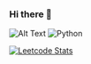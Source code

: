 ### Hi there 👋

<!--
**chok-di/chok-di** is a ✨ _special_ ✨ repository because its `README.md` (this file) appears on your GitHub profile.

Here are some ideas to get you started:

- 🔭 I’m currently working on ...
- 🌱 I’m currently learning ...
- 👯 I’m looking to collaborate on ...
- 🤔 I’m looking for help with ...
- 💬 Ask me about ...
- 📫 How to reach me: ...
- 😄 Pronouns: ...
- ⚡ Fun fact: ...
-->

![Alt Text](https://media.giphy.com/media/v1.Y2lkPTc5MGI3NjExbWV1YzA0Mmh5ajBkd2I3dGVuaDVqMndxcHk0d2xtb2ZtbWQ0bHVoOCZlcD12MV9pbnRlcm5hbF9naWZfYnlfaWQmY3Q9Zw/HzPtbOKyBoBFsK4hyc/giphy.gif) 
![Python](https://img.shields.io/badge/-Python-3776AB?style=flat-square&logo=Python&logoColor=white)

[![Leetcode Stats](https://leetcard.jacoblin.cool/dwu233)](https://leetcode.com/dwu233)



